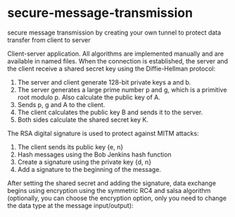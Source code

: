 # secure-message-transmission
secure message transmission by creating your own tunnel to protect data transfer from client to server

Client-server application. All algorithms are implemented manually and are available in named files.
When the connection is established, the server and the client receive a shared secret key using the Diffie-Hellman protocol:
1. The server and client generate 128-bit private keys a and b.
2. The server generates a large prime number p and g, which is a primitive root modulo p. Also calculate the public key of A.
3. Sends p, g and A to the client.
4. The client calculates the public key B and sends it to the server.
5. Both sides calculate the shared secret key K.

The RSA digital signature is used to protect against MITM attacks:
1. The client sends its public key {e, n}
2. Hash messages using the Bob Jenkins hash function
3. Create a signature using the private key {d, n}
4. Add a signature to the beginning of the message.

After setting the shared secret and adding the signature, data exchange begins using encryption using the symmetric RC4 and salsa algorithm (optionally, you can choose the encryption option, only you need to change the data type at the message input/output):
